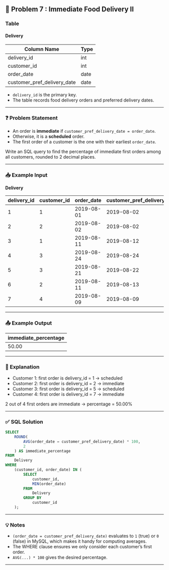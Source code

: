 ## 🎯 Problem 7 : Immediate Food Delivery II

### Table

#### Delivery

| Column Name                  | Type    |
|------------------------------|---------|
| delivery_id                  | int     |
| customer_id                  | int     |
| order_date                   | date    |
| customer_pref_delivery_date  | date    |

- `delivery_id` is the primary key.
- The table records food delivery orders and preferred delivery dates.

---

### ❓ Problem Statement

- An order is **immediate** if `customer_pref_delivery_date = order_date`.
- Otherwise, it is a **scheduled** order.
- The first order of a customer is the one with their earliest `order_date`.

Write an SQL query to find the percentage of immediate first orders among all customers, rounded to 2 decimal places.

---

### 📥 Example Input

**Delivery**

| delivery_id | customer_id | order_date | customer_pref_delivery_date |
|-------------|-------------|------------|-----------------------------|
| 1           | 1           | 2019-08-01 | 2019-08-02                  |
| 2           | 2           | 2019-08-02 | 2019-08-02                  |
| 3           | 1           | 2019-08-11 | 2019-08-12                  |
| 4           | 3           | 2019-08-24 | 2019-08-24                  |
| 5           | 3           | 2019-08-21 | 2019-08-22                  |
| 6           | 2           | 2019-08-11 | 2019-08-13                  |
| 7           | 4           | 2019-08-09 | 2019-08-09                  |

---

### 📤 Example Output

| immediate_percentage |
|----------------------|
| 50.00                |

---

### 🧠 Explanation

- Customer 1: first order is delivery_id = 1 → scheduled
- Customer 2: first order is delivery_id = 2 → immediate
- Customer 3: first order is delivery_id = 5 → scheduled
- Customer 4: first order is delivery_id = 7 → immediate

2 out of 4 first orders are immediate → percentage = 50.00%

---

### ✅ SQL Solution

```sql
SELECT
    ROUND(
        AVG(order_date = customer_pref_delivery_date) * 100,
        2
    ) AS immediate_percentage
FROM
    Delivery
WHERE
    (customer_id, order_date) IN (
        SELECT
            customer_id,
            MIN(order_date)
        FROM
            Delivery
        GROUP BY
            customer_id
    );
```

---

### 💡 Notes

- `(order_date = customer_pref_delivery_date)` evaluates to `1` (true) or `0` (false) in MySQL, which makes it handy for computing averages.
- The WHERE clause ensures we only consider each customer’s first order.
- `AVG(...) * 100` gives the desired percentage.

---

